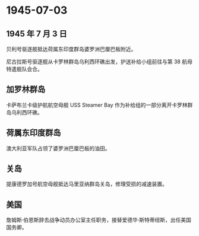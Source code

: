 # 1945-07-03

## 1945 年 7 月 3 日

贝利号驱逐舰抵达荷属东印度群岛婆罗洲巴厘巴板附近。

尼古拉斯号驱逐舰从卡罗林群岛乌利西环礁出发，护送补给小组前往与第 38
航母特遣舰队会合。

## 加罗林群岛

卡萨布兰卡级护航航空母舰 USS Steamer Bay
作为补给组的一部分离开卡罗林群岛乌利西环礁。

## 荷属东印度群岛

澳大利亚军队占领了婆罗洲巴厘巴板的油田。

## 关岛

提康德罗加号航空母舰抵达马里亚纳群岛关岛，修理受损的减速装置。

## 美国

詹姆斯·伯恩斯辞去战争动员办公室主任职务，接替爱德华·斯特蒂纽斯，出任美国国务卿。

